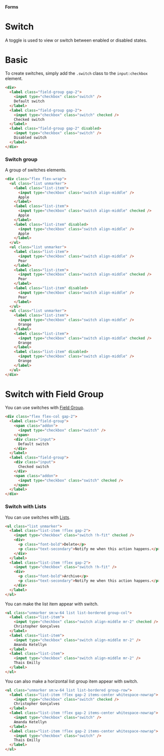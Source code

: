 #### Forms

# Switch

A toggle is used to view or switch between enabled or disabled states.

# Basic

To create switches, simply add the `.switch` class to the `input:checkbox` element.

``` html
<div>
  <label class="field-group gap-2">
    <input type="checkbox" class="switch" />
    Default switch
  </label>
  <label class="field-group gap-2">
    <input type="checkbox" class="switch" checked />
    Checked switch
  </label>
  <label class="field-group gap-2" disabled>
    <input type="checkbox" class="switch" />
    Disabled switch
  </label>
</div>
```

### Switch group

A group of switches elements.

``` html
<div class="flex flex-wrap">
  <ul class="list unmarker">
    <label class="list-item">
      <input type="checkbox" class="switch align-middle" />
      Apple
    </label>
    <label class="list-item">
      <input type="checkbox" class="switch align-middle" checked />
      Apple
    </label>
    <label class="list-item" disabled>
      <input type="checkbox" class="switch align-middle" />
      Apple
    </label>
  </ul>
  <ul class="list unmarker">
    <label class="list-item">
      <input type="checkbox" class="switch align-middle" />
      Pear
    </label>
    <label class="list-item">
      <input type="checkbox" class="switch align-middle" checked />
      Pear
    </label>
    <label class="list-item" disabled>
      <input type="checkbox" class="switch align-middle" />
      Pear
    </label>
  </ul>
  <ul class="list unmarker">
    <label class="list-item">
      <input type="checkbox" class="switch align-middle" />
      Orange
    </label>
    <label class="list-item">
      <input type="checkbox" class="switch align-middle" checked />
      Orange
    </label>
    <label class="list-item" disabled>
      <input type="checkbox" class="switch align-middle" />
      Orange
    </label>
  </ul>
</div>
```

# Switch with Field Group

You can use switches with [Field Group](https://github.com/chrissgon/perfectui/blob/main/docs/field-group.md).

``` html
<div class="flex flex-col gap-2">
  <label class="field-group">
    <span class="addon">
      <input type="checkbox" class="switch" />
    </span>
    <div class="input">
      Default switch
    </div>
  </label>
  <label class="field-group">
    <div class="input">
      Checked switch
    </div>
    <span class="addon">
      <input type="checkbox" class="switch" checked />
    </span>
  </label>
</div>
```

### Switch with Lists

You can use switches with [Lists](https://github.com/chrissgon/perfectui/blob/main/docs/list.md).

``` html
<ul class="list unmarker">
  <label class="list-item !flex gap-2">
    <input type="checkbox" class="switch !h-fit" checked />
    <div>
      <p class="font-bold">Delete</p>
      <p class="text-secondary">Notify me when this action happens.</p>
    </div>
  </label>
  <label class="list-item !flex gap-2">
    <input type="checkbox" class="switch !h-fit" />
    <div>
      <p class="font-bold">Archive</p>
      <p class="text-secondary">Notify me when this action happens.</p>
    </div>
  </label>
</ul>
```

You can make the list item appear with switch.

``` html
<ul class="unmarker sm:w-64 list list-bordered group-col">
  <label class="list-item">
    <input type="checkbox" class="switch align-middle mr-2" checked />
    Christopher Gonçalves
  </label>
  <label class="list-item">
    <input type="checkbox" class="switch align-middle mr-2" />
    Amanda Ketellyn
  </label>
  <label class="list-item">
    <input type="checkbox" class="switch align-middle mr-2" />
    Thais Emilly
  </label>
</ul>
```

You can also make a horizontal list group item appear with switch.

``` html
<ul class="unmarker sm:w-64 list list-bordered group-row">
  <label class="list-item !flex gap-2 items-center whitespace-nowrap">
    <input type="checkbox" class="switch" checked />
    Christopher Gonçalves
  </label>
  <label class="list-item !flex gap-2 items-center whitespace-nowrap">
    <input type="checkbox" class="switch" />
    Amanda Ketellyn
  </label>
  <label class="list-item !flex gap-2 items-center whitespace-nowrap">
    <input type="checkbox" class="switch" />
    Thais Emilly
  </label>
</ul>
```